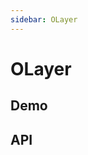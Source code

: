 ```yaml
---
sidebar: OLayer
---
```


# OLayer

## Demo

<!-- @usage LayerUsage -->
<!-- @case LayerCustom -->

## API

<!-- @api OLayer -->
